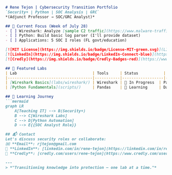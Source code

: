 ```markdown
# Rene Tejon | Cybersecurity Transition Portfolio
`Security+ | Python | SOC Analysis | GRC`  
*(Adjunct Professor → SOC/GRC Analyst)*

## 🚀 Current Focus (Week of July 28)
- [ ] Wireshark: Analyze [sample C2 traffic](https://www.malware-traffic-analysis.net/2023/11/17/index.html)
- [ ] Python: Build basic log parser (I'll provide dataset)
- [ ] Applications: 5 SOC I roles (FL govt/education)

[![MIT License](https://img.shields.io/badge/License-MIT-green.svg)](LICENSE) 
[![LinkedIn](https://img.shields.io/badge/LinkedIn-Connect-blue)](https://linkedin.com/in/rene-tejon)
[![Credly](https://img.shields.io/badge/Credly-Badges-red)](https://www.credly.com/users/rene-tejon/badges)

## 🔬 Featured Labs
| Lab                                 | Tools     | Status           | Skills Demonstrated |
|-------------------------------------|-----------|------------------|---------------------|
| [Wireshark Basics](labs/wireshark/) | Wireshark | 🚧 In Progress  | Packet Analysis     |
| [Python Fundamentals](scripts/)     | Pandas    | 🚧 Learning     | Data Parsing        |

## 🌱 Learning Journey
```mermaid
graph LR
    A[Teaching IT] --> B(Security+)
    B --> C[Wireshark Labs]
    C --> D[Python Automation]
    D --> E{{SOC Analyst Role}}

## 📬 Contact
Let's discuss security roles or collaborate:  
✉️ **Email**: rjtejon@gmail.com  
💼 **LinkedIn**: [linkedin.com/in/rene-tejon](https://linkedin.com/in/rene-tejon)  
🔐 **Credly**: [credly.com/users/rene-tejon](https://www.credly.com/users/rene-tejon/badges)  

---
> *"Transitioning knowledge into protection – one lab at a time."*
